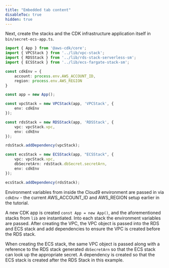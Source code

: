 ```yaml
---
title: "Embedded tab content"
disableToc: true
hidden: true
---
```


Next, create the stacks and the CDK infrastructure application itself in `bin/secret-ecs-app.ts`.   
```ts
import { App } from '@aws-cdk/core';
import { VPCStack } from '../lib/vpc-stack';
import { RDSStack } from '../lib/rds-stack-serverless-sm';
import { ECSStack } from '../lib/ecs-fargate-stack-sm';

const cdkEnv = {
    account: process.env.AWS_ACCOUNT_ID,
    region: process.env.AWS_REGION
}

const app = new App();

const vpcStack = new VPCStack(app, 'VPCStack', {
    env: cdkEnv
});

const rdsStack = new RDSStack(app, 'RDSStack', {
    vpc: vpcStack.vpc,
    env: cdkEnv
});

rdsStack.addDependency(vpcStack);

const ecsStack = new ECSStack(app, "ECSStack", {
    vpc: vpcStack.vpc,
    dbSecretArn: rdsStack.dbSecret.secretArn,
    env: cdkEnv
});

ecsStack.addDependency(rdsStack);
```

Environment variables from inside the Cloud9 environment are passed in via `cdkEnv` - the current AWS_ACCOUNT_ID and AWS_REGION setup earlier in the tutorial. 

A new CDK app is created `const App = new App()`, and the aforementioned stacks from `lib` are instantiated.   Into each stack the environment variables are passed.   After creating the VPC, the VPC object is passed into the RDS and ECS stack and add dependencies to ensure the VPC is created before the RDS stack.   

When creating the ECS stack, the same VPC object is passed along with a reference to the RDS stack generated `dbSecretArn` so that the ECS stack can look up the appropriate secret.  A dependency is created so that the ECS stack is created after the RDS Stack in this example. 